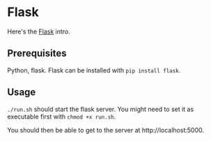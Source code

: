 # Flask
Here's the [Flask](http://flask.pocoo.org/) intro.

## Prerequisites
Python, flask. Flask can be installed with `pip install flask`.

## Usage
`./run.sh` should start the flask server. You might need to set it as executable first with `chmod +x run.sh`.

You should then be able to get to the server at http://localhost:5000.
